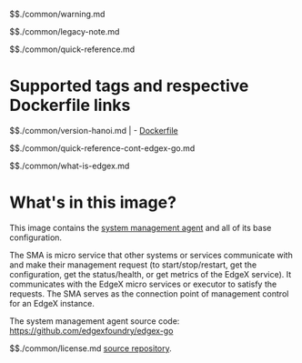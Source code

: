 $$./common/warning.md

$$./common/legacy-note.md

$$./common/quick-reference.md

# Supported tags and respective Dockerfile links

$$./common/version-hanoi.md |
        - [Dockerfile](https://github.com/edgexfoundry/edgex-go/blob/hanoi/cmd/sys-mgmt-agent/Dockerfile)

$$./common/quick-reference-cont-edgex-go.md

$$./common/what-is-edgex.md

# What's in this image?

This image contains the [system management agent](https://docs.edgexfoundry.org/1.2/microservices/system-management/agent/Ch_SysMgmtAgent/) and all of its base configuration.

The SMA is micro service that other systems or services communicate with and make their management request (to start/stop/restart, get the configuration, get the status/health, or get metrics of the EdgeX service). It communicates with the EdgeX micro services or executor to satisfy the requests. The SMA serves as the connection point of management control for an EdgeX instance.

The system management agent source code: https://github.com/edgexfoundry/edgex-go

$$./common/license.md
[source repository](https://github.com/edgexfoundry/edgex-go/blob/hanoi/cmd/sys-mgmt-agent/Attribution.txt).